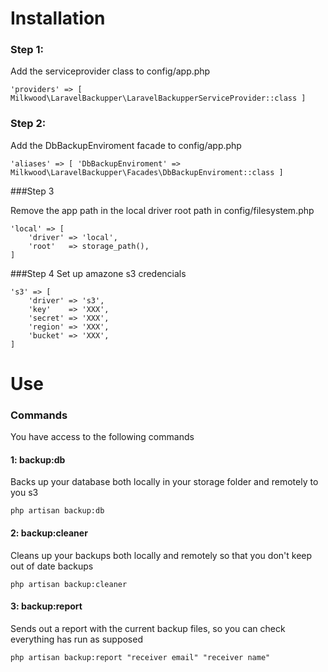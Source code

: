 # Installation

### Step 1:

Add the serviceprovider class to config/app.php

```
'providers' => [ Milkwood\LaravelBackupper\LaravelBackupperServiceProvider::class ]
```

### Step 2:

Add the DbBackupEnviroment facade to config/app.php

```
'aliases' => [ 'DbBackupEnviroment' => Milkwood\LaravelBackupper\Facades\DbBackupEnviroment::class ]
```

###Step 3

Remove the app path in the local driver root path in config/filesystem.php

```
'local' => [
    'driver' => 'local',
    'root'   => storage_path(),
]
```

###Step 4
Set up amazone s3 credencials


```
's3' => [
    'driver' => 's3',
    'key'    => 'XXX',
    'secret' => 'XXX',
    'region' => 'XXX',
    'bucket' => 'XXX',
]
```

# Use

### Commands

You have access to the following commands

#### 1: backup:db
Backs up your database both locally in your storage folder and remotely to you s3
```
php artisan backup:db
```

#### 2: backup:cleaner
Cleans up your backups both locally and remotely so that you don't keep out of date backups
```
php artisan backup:cleaner
```

#### 3: backup:report
Sends out a report with the current backup files, so you can check everything has run as supposed
```
php artisan backup:report "receiver email" "receiver name"
```